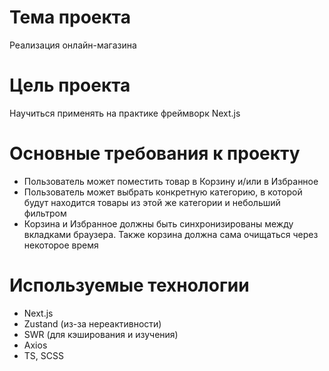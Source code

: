 # Тема проекта
Реализация онлайн-магазина
# Цель проекта
Научиться применять на практике фреймворк Next.js
# Основные требования к проекту
- Пользователь может поместить товар в Корзину и/или в Избранное
- Пользователь может выбрать конкретную категорию, в которой будут находится товары из этой же категории и небольший фильтром
- Корзина и Избранное должны быть синхронизированы между вкладками браузера. Также корзина должна сама очищаться через некоторое время
# Используемые технологии
- Next.js
- Zustand (из-за нереактивности)
- SWR (для кэширования и изучения)
- Axios
- TS, SCSS

